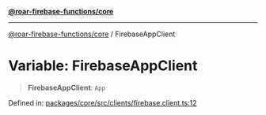 [**@roar-firebase-functions/core**](../README.md)

---

[@roar-firebase-functions/core](../README.md) / FirebaseAppClient

# Variable: FirebaseAppClient

> **FirebaseAppClient**: `App`

Defined in: [packages/core/src/clients/firebase.client.ts:12](https://github.com/yeatmanlab/roar-firebase-functions/blob/0fc701649174b7557e55644b1065be2fa3d3d7ca/packages/core/src/clients/firebase.client.ts#L12)
